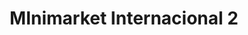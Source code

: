 ---
title: "MInimarket Internacional 2"
url: /puerto-varas/minimarket-internacional-2/
shop: comodidad
---